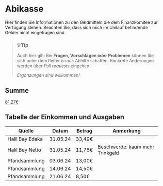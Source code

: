 # Abikasse

Hier finden Sie Informationen zu den Geldmitteln die dem Finanzkomitee zur Verfügung stehen. Beachten Sie, dass sich noch im Umlauf befindende Gelder nicht eingetragen sind.

> ### :bulb:Tip
> 
> Auch hier gilt: Bei **Fragen, Vorschlägen oder Problemen** können Sie sich unter dem Reiter *Issues* Abhilfe schaffen. Konkrete Änderungen werden über *Pull requests* eingehen.
>
> *Ergänzungen sind willkommen!*

## Summe

<ins>81,27€</ins>

## Tabelle der Einkommen und Ausgaben

| Quelle | Datum | Betrag | Anmerkung |
|---|---|---|---|
| Halil Bey Edeka | 31.05.24 | 33,49€ |  |
| Halil Bey Netto | 31.05.24 | 11,78€ | Beschwerde: kaum mehr Trinkgeld |
| Pfandsammlung | 03.06.24 | 13,00€ |  |
| Pfandsammlung | 14.06.24 | 14,50€ |  |
| Pfandsammlung | 21.06.24 | 8,50€ |  |

